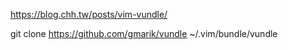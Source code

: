https://blog.chh.tw/posts/vim-vundle/

git clone https://github.com/gmarik/vundle ~/.vim/bundle/vundle
